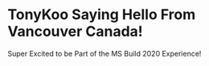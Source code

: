 # TonyKoo Saying Hello From Vancouver Canada!

Super Excited to be Part of the MS Build 2020 Experience!

